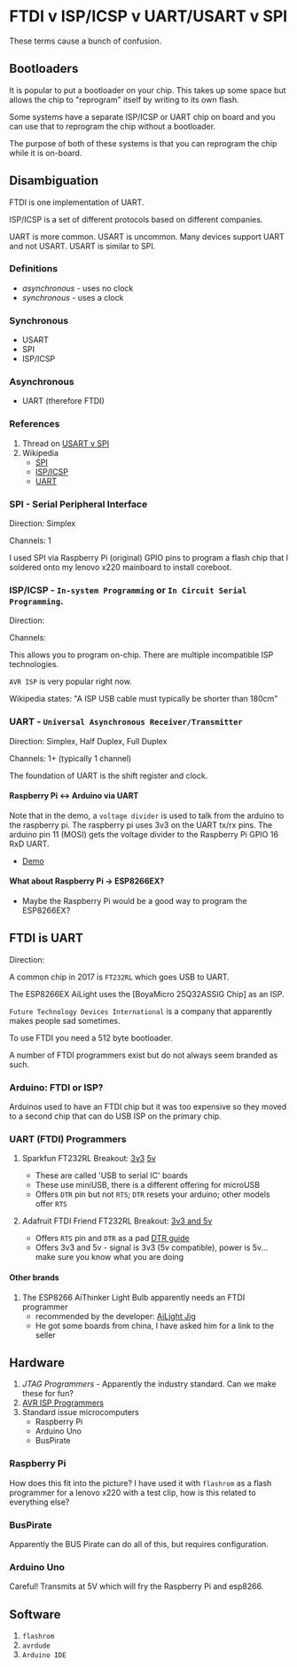 # FTDI v ISP/ICSP v UART/USART v SPI

These terms cause a bunch of confusion.


## Bootloaders

It is popular to put a bootloader on your chip. This takes up some space but allows the chip to "reprogram" itself by writing to its own flash.

Some systems have a separate ISP/ICSP or UART chip on board and you can use that to reprogram the chip without a bootloader.

The purpose of both of these systems is that you can reprogram the chip while it is on-board.


## Disambiguation

FTDI is one implementation of UART. 

ISP/ICSP is a set of different protocols based on different companies.

UART is more common. USART is uncommon. Many devices support UART and not USART. USART is similar to SPI.


### Definitions

- *asynchronous* - uses no clock
- *synchronous* - uses a clock


### Synchronous

- USART 
- SPI
- ISP/ICSP


### Asynchronous

- UART (therefore FTDI)


### References

1. Thread on [USART v SPI](https://electronics.stackexchange.com/questions/55960/difference-between-miso-mosi-and-txd-rxd)
1. Wikipedia
    - [SPI](https://en.wikipedia.org/wiki/Serial_Peripheral_Interface_Bus)
    - [ISP/ICSP](https://en.wikipedia.org/wiki/In-system_programming)
    - [UART](https://en.wikipedia.org/wiki/Universal_asynchronous_receiver/transmitter)


### SPI - Serial Peripheral Interface

Direction: Simplex

Channels: 1

I used SPI via Raspberry Pi (original) GPIO pins to program a flash chip that I soldered onto my lenovo x220 mainboard to install coreboot.


### ISP/ICSP - `In-system Programming` or `In Circuit Serial Programming`.

Direction: 

Channels: 

This allows you to program on-chip. There are multiple incompatible ISP technologies.

`AVR ISP` is very popular right now.

Wikipedia states: "A ISP USB cable must typically be shorter than 180cm"


### UART - `Universal Asynchronous Receiver/Transmitter`

Direction: Simplex, Half Duplex, Full Duplex

Channels: 1+ (typically 1 channel)

The foundation of UART is the shift register and clock.


#### Raspberry Pi <-> Arduino via UART

Note that in the demo, a `voltage divider` is used to talk from the arduino to the raspberry pi. The raspberry pi uses 3v3 on the UART tx/rx pins.  The arduino pin 11 (MOSI) gets the voltage divider to the Raspberry Pi GPIO 16 RxD UART.

- [Demo](http://radiostud.io/understanding-raspberrypi-uart-communication/)


#### What about Raspberry Pi -> ESP8266EX?

- Maybe the Raspberry Pi would be a good way to program the ESP8266EX?


## FTDI is UART

Direction: 

A common chip in 2017 is `FT232RL` which goes USB to UART.

The ESP8266EX AiLight uses the [BoyaMicro 25Q32ASSIG Chip] as an ISP.

`Future Technology Devices International` is a company that apparently makes people sad sometimes.

To use FTDI you need a 512 byte bootloader.

A number of FTDI programmers exist but do not always seem branded as such.


### Arduino: FTDI or ISP?

Arduinos used to have an FTDI chip but it was too expensive so they moved to a second chip that can do USB ISP on the primary chip.


### UART (FTDI) Programmers

1. Sparkfun FT232RL Breakout: [3v3](https://www.sparkfun.com/products/9873) [5v](https://www.sparkfun.com/products/9716)
    - These are called 'USB to serial IC' boards
    - These use miniUSB, there is a different offering for microUSB
    - Offers `DTR` pin but not `RTS`; `DTR` resets your arduino; other models offer `RTS`

1. Adafruit FTDI Friend FT232RL Breakout: [3v3 and 5v](https://learn.adafruit.com/ftdi-friend)
    - Offers `RTS` pin and `DTR` as a pad [DTR guide](https://learn.adafruit.com/ftdi-friend/programming-blank-avrs)
    - Offers 3v3 and 5v - signal is 3v3 (5v compatible), power is 5v... make sure you know what you are doing


#### Other brands

1. The ESP8266 AiThinker Light Bulb apparently needs an FTDI programmer
    - recommended by the developer: [AiLight Jig](https://www.sachatelgenhof.nl/blog/ailight-jig)
    - He got some boards from china, I have asked him for a link to the seller


## Hardware

1. *JTAG Programmers* - Apparently the industry standard. Can we make these for fun?
2. [AVR ISP Programmers](http://www.ladyada.net/learn/avr/programmers.html)
3. Standard issue microcomputers
    - Raspberry Pi
    - Arduino Uno
    - BusPirate

### Raspberry Pi

How does this fit into the picture? I have used it with `flashrom` as a flash programmer for a lenovo x220 with a test clip, how is this related to everything else?


### BusPirate

Apparently the BUS Pirate can do all of this, but requires configuration.


### Arduino Uno

Careful! Transmits at 5V which will fry the Raspberry Pi and esp8266.


## Software

1. `flashrom`
2. `avrdude`
3. `Arduino IDE`


